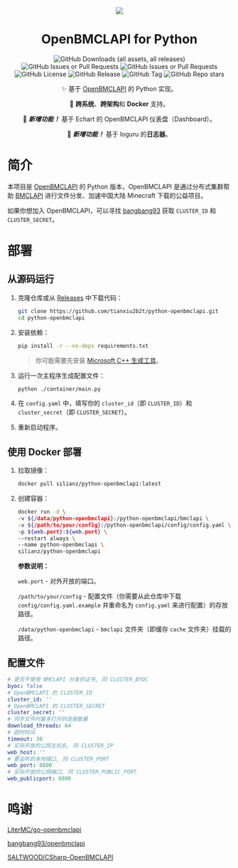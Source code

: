 
<div align="center">

![](https://s21.ax1x.com/2024/03/09/pFyV90g.png)

# OpenBMCLAPI for Python

![GitHub Downloads (all assets, all releases)](https://img.shields.io/github/downloads/TTB-Network/python-openbmclapi/total)
![GitHub Issues or Pull Requests](https://img.shields.io/github/issues-pr/TTB-Network/python-openbmclapi)
![GitHub Issues or Pull Requests](https://img.shields.io/github/issues/TTB-Network/python-openbmclapi)
![GitHub License](https://img.shields.io/github/license/TTB-Network/python-openbmclapi)
![GitHub Release](https://img.shields.io/github/v/release/TTB-Network/python-openbmclapi)
![GitHub Tag](https://img.shields.io/github/v/tag/TTB-Network/python-openbmclapi)
![GitHub Repo stars](https://img.shields.io/github/stars/TTB-Network/python-openbmclapi)


✨ 基于 [OpenBMCLAPI](https://github.com/bangbang93/openbmclapi) 的 Python 实现。

🎨 **跨系统**、**跨架构**和 **Docker** 支持。

🎉 __*新增功能！*__ 基于 Echart 的 OpenBMCLAPI 仪表盘（Dashboard）。

🎉 __*新增功能！*__ 基于 loguru 的**日志器**。


</div>

# 简介

本项目是 [OpenBMCLAPI](https://github.com/bangbang93/openbmclapi) 的 Python 版本，OpenBMCLAPI 是通过分布式集群帮助 [BMCLAPI](https://bmclapidoc.bangbang93.com/) 进行文件分发、加速中国大陆 Minecraft 下载的公益项目。

如果你想加入 OpenBMCLAPI，可以寻找 [bangbang93](https://github.com/bangbang93) 获取 `CLUSTER_ID` 和 `CLUSTER_SECRET`。

# 部署

## 从源码运行

1. 克隆仓库或从 [Releases](https://github.com/TTB-Network/python-openbmclapi/releases) 中下载代码：

    ```sh
    git clone https://github.com/tianxiu2b2t/python-openbmclapi.git
    cd python-openbmclapi
    ```

2. 安装依赖：

    ```sh
    pip install -r --no-deps requirements.txt
    ```

    > 你可能需要先安装 [Microsoft C++ 生成工具](https://visualstudio.microsoft.com/visual-cpp-build-tools/)。

3. 运行一次主程序生成配置文件：

    ```sh
    python ./container/main.py
    ```

4. 在 `config.yaml` 中，填写你的 `cluster_id`（即 `CLUSTER_ID`）和 `cluster_secret`（即 `CLUSTER_SECRET`）。

5. 重新启动程序。

## 使用 Docker 部署

1. 拉取镜像：

    ```sh
    docker pull silianz/python-openbmclapi:latest
    ```

2. 创建容器：

    ```sh
    docker run -d \
    -v ${/data/python-openbmclapi}:/python-openbmclapi/bmclapi \
    -v ${/path/to/your/config}:/python-openbmclapi/config/config.yaml \
    -p ${web.port}:${web.port} \
    --restart always \
    --name python-openbmclapi \
    silianz/python-openbmclapi 
    ```

    **参数说明：**

    `web.port` - 对外开放的端口。

    `/path/to/your/config` - 配置文件（你需要从此仓库中下载 `config/config.yaml.example` 并重命名为 `config.yaml` 来进行配置）的存放路径。

    `/data/python-openbmclapi` - `bmclapi` 文件夹（即缓存 `cache` 文件夹）挂载的路径。

## 配置文件

```yaml
# 是否不使用 BMCLAPI 分发的证书, 同 CLUSTER_BYOC
byoc: false
# OpenBMCLAPI 的 CLUSTER_ID
cluster_id: ''
# OpenBMCLAPI 的 CLUSTER_SECRET
cluster_secret: ''
# 同步文件时最多打开的连接数量
download_threads: 64
# 超时时间
timeout: 30
# 实际开放的公网主机名, 同 CLUSTER_IP
web_host: ''
# 要监听的本地端口, 同 CLUSTER_PORT
web_port: 8800
# 实际开放的公网端口, 同 CLUSTER_PUBLIC_PORT
web_publicport: 8800
```

# 鸣谢

[LiterMC/go-openbmclapi](https://github.com/LiterMC/go-openbmclapi)

[bangbang93/openbmclapi](https://github.com/bangbang93/openbmclapi)

[SALTWOOD/CSharp-OpenBMCLAPI](https://github.com/SALTWOOD/CSharp-OpenBMCLAPI)